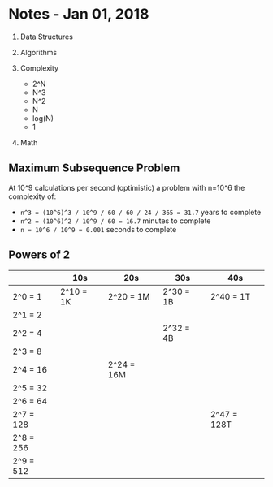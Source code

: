 # Notes - Jan 01, 2018

1. Data Structures
2. Algorithms
3. Complexity
    *   2^N
    *   N^3
    *   N^2
    *   N
    *   log(N)
    *   1

4. Math

## Maximum Subsequence Problem

At 10^9 calculations per second (optimistic) a problem with n=10^6 the complexity of:

* `n^3 = (10^6)^3 / 10^9 / 60 / 60 / 24 / 365 = 31.7` years to complete
* `n^2 = (10^6)^2 / 10^9 / 60 = 16.7` minutes to complete
* `n = 10^6 / 10^9 = 0.001` seconds to complete

## Powers of 2

&nbsp;      | 10s        | 20s        | 30s        | 40s         
------------|------------|------------|------------|------------
2^0 = 1     | 2^10 = 1K  | 2^20 = 1M  | 2^30 = 1B  | 2^40 = 1T
2^1 = 2     |            |            |            | 
2^2 = 4     |            |            | 2^32 = 4B  | 
2^3 = 8     |            |            |            | 
2^4 = 16    |            | 2^24 = 16M |            | 
2^5 = 32    |            |            |            | 
2^6 = 64    |            |            |            | 
2^7 = 128   |            |            |            | 2^47 = 128T
2^8 = 256   |            |            |            | 
2^9 = 512   |            |            |            | 
